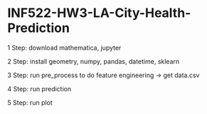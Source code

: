 # INF522-HW3-LA-City-Health-Prediction

1 Step: download mathematica, jupyter

2 Step: install geometry, numpy, pandas, datetime, sklearn

3 Step: run pre_process to do feature engineering -> get data.csv

4 Step: run prediction

5 Step: run plot

